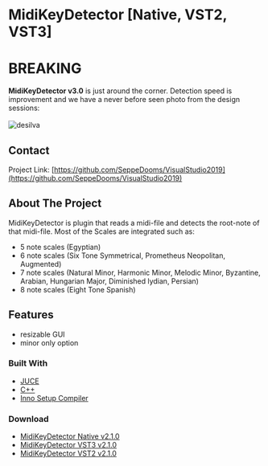 # MidiKeyDetector [Native, VST2, VST3]


# BREAKING

**MidiKeyDetector v3.0** is just around the corner. Detection speed is improvement and we have a never before seen photo from the design sessions:<br><br>
![desilva](https://user-images.githubusercontent.com/6472374/93003437-54a7fd00-f547-11ea-8473-e4602993e69d.jpg)

<!-- CONTACT -->
## Contact
Project Link: [https://github.com/SeppeDooms/VisualStudio2019](https://github.com/SeppeDooms/VisualStudio2019)
<!-- ABOUT THE PROJECT -->
## About The Project
MidiKeyDetector is plugin that reads a midi-file and detects the root-note of that midi-file. 
Most of the Scales are integrated such as:
* 5 note scales (Egyptian)
* 6 note scales (Six Tone Symmetrical, Prometheus Neopolitan, Augmented)
* 7 note scales (Natural Minor, Harmonic Minor, Melodic Minor, Byzantine, Arabian, Hungarian Major, Diminished lydian, Persian)
* 8 note scales (Eight Tone Spanish) 

## Features
* resizable GUI
* minor only option

### Built With
* [JUCE](https://juce.com)
* [C++](https://support.microsoft.com/nl-be/help/2977003/the-latest-supported-visual-c-downloads)
* [Inno Setup Compiler](https://jrsoftware.org/isinfo.php)

### Download
* [MidiKeyDetector Native v2.1.0](https://hogent-my.sharepoint.com/:u:/g/personal/seppe_dooms_student_hogent_be/EceQgC6CCOhNuKv3lY4xOm8BfNdaHDcJU2XLZNhq-HCNkQ?e=QZ1yQD)
* [MidiKeyDetector VST3 v2.1.0](https://hogent-my.sharepoint.com/:u:/g/personal/seppe_dooms_student_hogent_be/EakkohZLEZpDij_BeWb0vA8BpBM4My1UXq5H_1KLct4QtQ?e=nmwBNy)
* [MidiKeyDetector VST2 v2.1.0](https://hogent-my.sharepoint.com/:u:/g/personal/seppe_dooms_student_hogent_be/ESZARLHj9zNBs9FZY-1CMmcBVjq2RjZZq8Qenxh3GbJylw?e=Nf6D5K)
